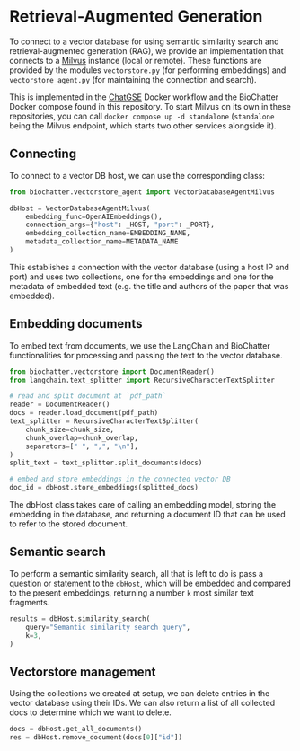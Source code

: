 # Retrieval-Augmented Generation

To connect to a vector database for using semantic similarity search and
retrieval-augmented generation (RAG), we provide an implementation that connects
to a [Milvus](https://milvus.io) instance (local or remote).  These functions
are provided by the modules `vectorstore.py` (for performing embeddings) and `vectorstore_agent.py` (for maintaining the
connection and search).

This is implemented in the [ChatGSE](https://github.com/biocypher/ChatGSE)
Docker workflow and the BioChatter Docker compose found in this repository.  To
start Milvus on its own in these repositories, you can call `docker compose up
-d standalone` (`standalone` being the Milvus endpoint, which starts two other
services alongside it).

## Connecting

To connect to a vector DB host, we can use the corresponding class:

```python
from biochatter.vectorstore_agent import VectorDatabaseAgentMilvus

dbHost = VectorDatabaseAgentMilvus(
    embedding_func=OpenAIEmbeddings(),
    connection_args={"host": _HOST, "port": _PORT},
    embedding_collection_name=EMBEDDING_NAME,
    metadata_collection_name=METADATA_NAME
)
```

This establishes a connection with the vector database (using a host IP and
port) and uses two collections, one for the embeddings and one for the metadata
of embedded text (e.g. the title and authors of the paper that was embedded).

## Embedding documents

To embed text from documents, we use the LangChain and BioChatter
functionalities for processing and passing the text to the vector database.

```python
from biochatter.vectorstore import DocumentReader()
from langchain.text_splitter import RecursiveCharacterTextSplitter

# read and split document at `pdf_path`
reader = DocumentReader()
docs = reader.load_document(pdf_path)
text_splitter = RecursiveCharacterTextSplitter(
    chunk_size=chunk_size,
    chunk_overlap=chunk_overlap,
    separators=[" ", ",", "\n"],
)
split_text = text_splitter.split_documents(docs)

# embed and store embeddings in the connected vector DB
doc_id = dbHost.store_embeddings(splitted_docs)
```

The dbHost class takes care of calling an embedding model, storing the embedding
in the database, and returning a document ID that can be used to refer to the
stored document.

## Semantic search

To perform a semantic similarity search, all that is left to do is pass a
question or statement to the `dbHost`, which will be embedded and compared to
the present embeddings, returning a number `k` most similar text fragments.

```python
results = dbHost.similarity_search(
    query="Semantic similarity search query",
    k=3,
)
```

## Vectorstore management

Using the collections we created at setup, we can delete entries in the vector
database using their IDs. We can also return a list of all collected docs to
determine which we want to delete.

```python
docs = dbHost.get_all_documents()
res = dbHost.remove_document(docs[0]["id"])
```
